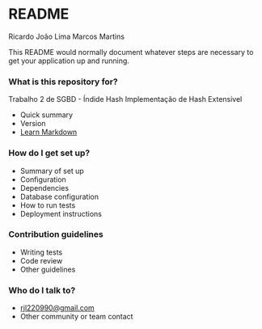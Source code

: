 # README #
Ricardo João Lima
Marcos Martins

This README would normally document whatever steps are necessary to get your application up and running.

### What is this repository for? ###
Trabalho 2 de SGBD - Índide Hash
Implementação de Hash Extensivel
* Quick summary
* Version
* [Learn Markdown](https://bitbucket.org/tutorials/markdowndemo)

### How do I get set up? ###

* Summary of set up
* Configuration
* Dependencies
* Database configuration
* How to run tests
* Deployment instructions

### Contribution guidelines ###

* Writing tests
* Code review
* Other guidelines

### Who do I talk to? ###

* rjl220990@gmail.com
* Other community or team contact

